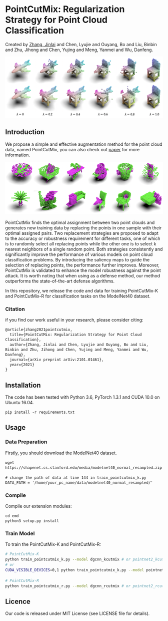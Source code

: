 # PointCutMix: Regularization Strategy for Point Cloud Classification
Created by [Zhang, Jinlai](https://github.com/cuge1995) and Chen, Lyujie and Ouyang, Bo and Liu, Binbin and Zhu, Jihong and Chen, Yujing and Meng, Yanmei and Wu, Danfeng.

![ratio](figs/ratio.png)
## Introduction

We propose a simple and effective augmentation method for the point cloud data, named PointCutMix, you can also check out [paper](https://arxiv.org/abs/2101.01461.pdf) for more information.

![samples](figs/samples.png)

PointCutMix finds the optimal assignment between two point clouds and generates new training data by replacing the points in one sample with their optimal assigned pairs. Two replacement strategies are proposed to adapt to the accuracy or robustness requirement for different tasks, one of which is to randomly select all replacing points while the other one is to select k nearest neighbors of a single random point. Both strategies consistently and significantly improve the performance of various models on point cloud classification problems. By introducing the saliency maps to guide the selection of replacing points, the performance further improves. Moreover, PointCutMix is validated to enhance the model robustness against the point attack. It is worth noting that when using as a defense method, our method outperforms the state-of-the-art defense algorithms.  

In this repository, we release the code and data for training PointCutMix-K and PointCutMix-R for classification tasks on the ModelNet40 dataset.

### Citation

if you find our work useful in your research, please consider citing:

```
@article{zhang2021pointcutmix,
  title={PointCutMix: Regularization Strategy for Point Cloud Classification},
  author={Zhang, Jinlai and Chen, Lyujie and Ouyang, Bo and Liu, Binbin and Zhu, Jihong and Chen, Yujing and Meng, Yanmei and Wu, Danfeng},
  journal={arXiv preprint arXiv:2101.01461},
  year={2021}
}
```

## Installation

The code has been tested with Python 3.6, PyTorch 1.3.1 and CUDA 10.0 on Ubuntu 16.04.

```
pip install -r requirements.txt
```

## Usage

### Data Preparation

Firstly, you should download the ModelNet40 dataset. 

```
wget https://shapenet.cs.stanford.edu/media/modelnet40_normal_resampled.zip

# change the path of data at line 144 in train_pointcutmix_k.py
DATA_PATH = '/home/your_pc_name/data/modelnet40_normal_resampled/'

```

### Compile
Compile our extension modules:

```
cd emd
python3 setup.py install
```


### Train Model

To train the PointCutMix-K and PointCutMix-R:

```bash
# PointCutMix-K
python train_pointcutmix_k.py --model dgcnn_kcutmix # or pointnet2_kcutmix, pointnet_kcutmix, rscnn_kcutmix
# or
CUDA_VISIBLE_DEVICES=0,1 python train_pointcutmix_k.py --model pointnet2_kcutmix

# PointCutMix-R
python train_pointcutmix_r.py --model dgcnn_rcutmix # or pointnet2_rcutmix, pointnet_rcutmix, rscnn_rcutmix
```

## Licence

Our code is released under MIT License (see LICENSE file for details).